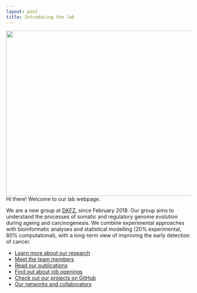 ```yaml
---
layout: post
title: Introducing the lab
---
```


<p class="message">
  <img src='{{"/public/group.jpg" | absolute_url}}' width="600" height="450" class="image_center"/>
  Hi there! Welcome to our lab webpage.
</p>

We are a new group at [DKFZ](https://www.dkfz.de/en/somatische-evolution-frueherkennung/index.php), since February 2018. Our group aims to understand the processes of somatic and regulatory genome evolution during ageing and carcinogenesis. We combine experimental approaches with bioinformatic analyses and statistical modelling (20% experimental, 80% computational), with a long-term view of improving the early detection of cancer.

* [Learn more about our research](https://goncalves-lab.github.io/about/)
* [Meet the team members](https://goncalves-lab.github.io/people/)
* [Read our publications](https://goncalves-lab.github.io/publications/)
* [Find out about job openings](https://goncalves-lab.github.io/jobs/)
* [Check out our projects on GitHub](https://github.com/goncalves-lab)
* [Our networks and collaborators](https://goncalves-lab.github.io/collaborators/)
